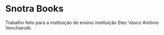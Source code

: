 # Snotra Books

Trabalho feito para a instituição de ensino instituição Etec Vasco Antônio Venchiarutti.
